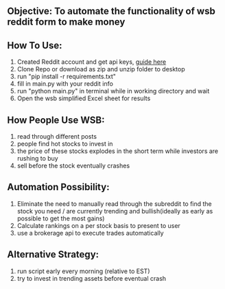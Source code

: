 ## Objective: To automate the functionality of wsb reddit form to make money

## How To Use:

1. Created Reddit account and get api keys, [guide here](https://towardsdatascience.com/how-to-use-the-reddit-api-in-python-5e05ddfd1e5c)
2. Clone Repo or download as zip and unzip folder to desktop
3. run "pip install -r requirements.txt"
4. fill in main.py with your reddit info 
5. run "python main.py" in terminal while in working directory and wait
6. Open the wsb simplified Excel sheet for results

## How People Use WSB:

1. read through different posts
2. people find hot stocks to invest in 
3. the price of these stocks explodes in the short term while investors are rushing to buy
4. sell before the stock eventually crashes


## Automation Possibility:

1. Eliminate the need to manually read through the subreddit to find the stock you need
/ are currently trending and bullish(ideally as early as possible to get the most gains)
2. Calculate rankings on a per stock basis to present to user
3. use a brokerage api to execute trades automatically


## Alternative Strategy:

1. run script early every morning (relative to EST)
2. try to invest in trending assets before eventual crash 










